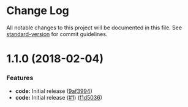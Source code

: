 # Change Log

All notable changes to this project will be documented in this file. See [standard-version](https://github.com/conventional-changelog/standard-version) for commit guidelines.

<a name="1.1.0"></a>
# 1.1.0 (2018-02-04)


### Features

* **code:** Initial release ([9af3994](https://github.com/adam-26/react-script-tag/commit/9af3994))
* **code:** Initial release ([#1](https://github.com/adam-26/react-script-tag/issues/1)) ([f1d5036](https://github.com/adam-26/react-script-tag/commit/f1d5036))
